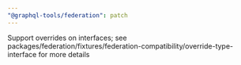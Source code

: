```yaml
---
"@graphql-tools/federation": patch
---
```


Support overrides on interfaces; see packages/federation/fixtures/federation-compatibility/override-type-interface for more details
